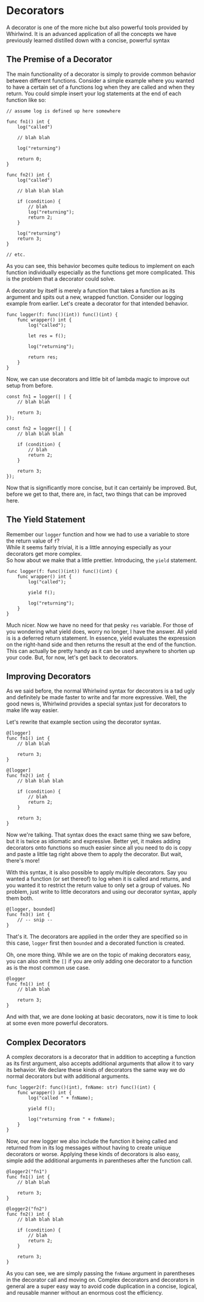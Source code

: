 # Decorators

A decorator is one of the more niche but also powerful tools provided by Whirlwind.
It is an advanced application of all the concepts we have previously learned
distilled down with a concise, powerful syntax

## The Premise of a Decorator

The main functionality of a decorator is simply to provide common behavior between
different functions.  Consider a simple example where you wanted to have a certain
set of a functions log when they are called and when they return.  You could simple
insert your log statements at the end of each function like so:

    // assume log is defined up here somewhere

    func fn1() int {
        log("called")

        // blah blah

        log("returning")

        return 0;
    }

    func fn2() int {
        log("called")

        // blah blah blah

        if (condition) {
            // blah
            log("returning");
            return 2;
        }

        log("returning")
        return 3;
    }

    // etc.

As you can see, this behavior becomes quite tedious to implement on each function individually especially
as the functions get more complicated.  This is the problem that a decorator could solve.

A decorator by itself is merely a function that takes a function as its argument and spits out a new, wrapped
function.  Consider our logging example from earlier.  Let's create a decorator for that intended behavior.

    func logger(f: func()(int)) func()(int) {
        func wrapper() int {
            log("called");

            let res = f();

            log("returning");

            return res;
        }
    }

Now, we can use decorators and little bit of lambda magic to improve out setup from before.

    const fn1 = logger(| | { 
        // blah blah

        return 3;
    });

    const fn2 = logger(| | {
        // blah blah blah

        if (condition) {
            // blah
            return 2;
        }

        return 3;
    });

Now that is significantly more concise, but it can certainly be improved.  But, before we get to that,
there are, in fact, two things that can be improved here.  

## The Yield Statement

Remember our `logger` function and how we had to use a variable to store the return value of `f`?  
While it seems fairly trivial, it is a little annoying especially as your decorators get more complex.  
So how about we make that a little prettier.  Introducing, the `yield` statement.

    func logger(f: func()(int)) func()(int) {
        func wrapper() int {
            log("called");

            yield f();

            log("returning");
        }
    } 

Much nicer.  Now we have no need for that pesky `res` variable.  For those of you wondering what yield does,
worry no longer, I have the answer.  All yield is is a deferred return statement.  In essence, yield evaluates
the expression on the right-hand side and then returns the result at the end of the function.  This can actually
be pretty handy as it can be used anywhere to shorten up your code.  But, for now, let's get back to decorators.

## Improving Decorators

As we said before, the normal Whirlwind syntax for decorators is a tad ugly and definitely be made faster to write
and far more expressive.  Well, the good news is, Whirlwind provides a special syntax just for decorators to make life
way easier.

Let's rewrite that example section using the decorator syntax.

    @[logger]
    func fn1() int {
        // blah blah

        return 3;
    }

    @[logger]
    func fn2() int {
        // blah blah blah

        if (condition) {
            // blah
            return 2;
        }

        return 3;
    }

Now we're talking.  That syntax does the exact same thing we saw before, but it is twice as idiomatic and expressive.  Better yet,
it makes adding decorators onto functions so much easier since all you need to do is copy and paste a little tag right above them
to apply the decorator.  But wait, there's more!

With this syntax, it is also possible to apply multiple decorators.  Say you wanted a function (or set thereof) to log when it is called
and returns, and you wanted it to restrict the return value to only set a group of values. No problem, just write to little decorators
and using our decorator syntax, apply them both.

    @[logger, bounded]
    func fn3() int {
        // -- snip --
    }

That's it.  The decorators are applied in the order they are specified so in this case, `logger` first then `bounded` and a decorated function
is created.

Oh, one more thing.  While we are on the topic of making decorators easy, you can also omit the `[]` if you are only adding one decorator to a function
as is the most common use case.

    @logger
    func fn1() int {
        // blah blah

        return 3;
    }

And with that, we are done looking at basic decorators, now it is time to look at some even more powerful decorators.

## Complex Decorators

A complex decorators is a decorator that in addition to accepting a function as its first argument, also accepts additional arguments that allow
it to vary its behavior.  We declare these kinds of decorators the same way we do normal decorators but with additional arguments.

    func logger2(f: func()(int), fnName: str) func()(int) {
        func wrapper() int {
            log("called " + fnName);

            yield f();

            log("returning from " + fnName);
        }
    }

Now, our new logger we also include the function it being called and returned from in its log messages without having to create unique decorators or
worse.  Applying these kinds of decorators is also easy, simple add the additional arguments in parentheses after the function call.

    @logger2("fn1")
    func fn1() int {
        // blah blah

        return 3;
    }

    @logger2("fn2")
    func fn2() int {
        // blah blah blah

        if (condition) {
            // blah
            return 2;
        }

        return 3;
    }

As you can see, we are simply passing the `fnName` argument in parentheses in the decorator call and moving on.
Complex decorators and decorators in general are a super easy way to avoid code duplication in a concise, logical,
and reusable manner without an enormous cost the efficiency.
